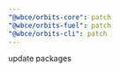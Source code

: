 ```yaml
---
"@wbce/orbits-core": patch
"@wbce/orbits-fuel": patch
"@wbce/orbits-cli": patch
---
```


update packages

